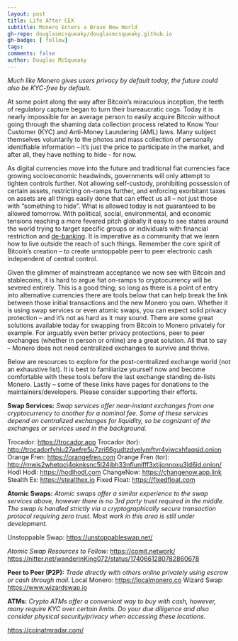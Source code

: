 ```yaml
---
layout: post
title: Life After CEX
subtitle: Monero Enters a Brave New World
gh-repo: douglasmcsqueaky/douglasmcsqueaky.github.io
gh-badge: [ follow]
tags:
comments: false
author: Douglas McSqueaky
---
```

*Much like Monero gives users privacy by default today, the future could also be KYC-free by default.*

At some point along the way after Bitcoin’s miraculous inception, the teeth of regulatory capture began to turn their bureaucratic cogs. Today it is nearly impossible for an average person to easily acquire Bitcoin without going through the shaming data collection process related to Know Your Customer (KYC) and Anti-Money Laundering (AML) laws. Many subject themselves voluntarily to the photos and mass collection of personally identifiable information – it’s just the price to participate in the market, and after all, they have nothing to hide - for now. 

As digital currencies move into the future and traditional fiat currencies face growing socioeconomic headwinds, governments will only attempt to tighten controls further. Not allowing self-custody, prohibiting possession of certain assets, restricting on-ramps further, and enforcing exorbitant taxes on assets are all things easily done that can effect us all – not just those with “something to hide”. What is allowed today is not guaranteed to be allowed tomorrow. With political, social, environmental, and economic tensions reaching a more fevered pitch globally it easy to see states around the world trying to target specific groups or individuals with financial restriction and [de-banking](https://en.wikipedia.org/wiki/De-banking). It is imperative as a community that we learn how to live outside the reach of such things. Remember the core spirit of Bitcoin’s creation – to create unstoppable peer to peer electronic cash independent of central control.

Given the glimmer of mainstream acceptance we now see with Bitcoin and stablecoins, it is hard to argue fiat on-ramps to cryptocurrency will be severed entirely. This is a good thing; so long as there is a point of entry into alternative currencies there are tools below that can help break the link between those initial transactions and the new Monero you own. Whether it is using swap services or even atomic swaps, you can expect solid privacy protection – and it’s not as hard as it may sound. There are some great solutions available today for swapping from Bitcoin to Monero privately for example. For arguably even better privacy protections, peer to peer exchanges (whether in person or online) are a great solution. All that to say – Monero does not need centralized exchanges to survive and thrive. 

Below are resources to explore for the post-centralized exchange world (not an exhaustive list). It is best to familiarize yourself now and become comfortable with these tools before the last exchange standing de-lists Monero. Lastly – some of these links have pages for donations to the maintainers/developers. Please consider supporting their efforts. 

**Swap Services:** 
*Swap services offer near-instant exchanges from one cryptocurrency to another for a nominal fee. Some of these services depend on centralized exchanges for liquidity, so be cognizant of the exchanges or services used in the background.* 

Trocador: https://trocador.app
Trocador (tor): http://trocadorfyhlu27aefre5u7zri66gudtzdyelymftvr4yjwcxhfaqsid.onion
Orange Fren: https://orangefren.com
Orange Fren (tor): http://rnwis2whetqcj4oknksnc5l24jbh33nflunifff3xtjjonnoxu3ld6id.onion/
Hodl Hodl: https://hodlhodl.com
ChangeNow: https://changenow.app.link
Stealth Ex: https://stealthex.io
Fixed Float: https://fixedfloat.com

**Atomic Swaps:** 
*Atomic swaps offer a similar experience to the swap services above, however there is no 3rd party trust required in the middle. The swap is handled strictly via a cryptographically secure transaction protocol requiring zero trust. Most work in this area is still under development.*

Unstoppable Swap: https://unstoppableswap.net/

*Atomic Swap Resources to Follow:*
https://comit.network/ 
https://nitter.net/wanderinKing072/status/1740661280782860678

**Peer to Peer (P2P):** 
*Trade directly with others online privately using escrow or cash through mail.*
Local Monero: https://localmonero.co
Wizard Swap: https://www.wizardswap.io

**ATMs:**
*Crypto ATMs offer a convenient way to buy with cash, however, many require KYC over certain limits. Do your due diligence and also consider physical security/privacy when accessing these locations.* 

https://coinatmradar.com/
